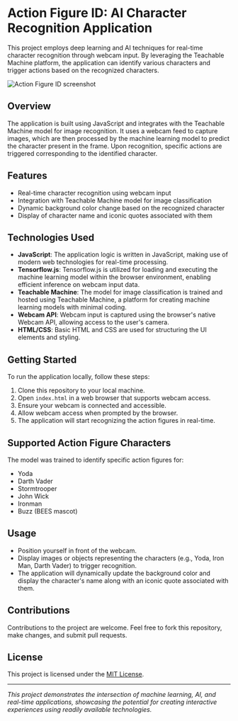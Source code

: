 # Action Figure ID: AI Character Recognition Application

This project employs deep learning and AI techniques for real-time character recognition through webcam input. By leveraging the Teachable Machine platform, the application can identify various characters and trigger actions based on the recognized characters.

![Action Figure ID screenshot](https://github.com/lucianoayres/action-figure-id-ai/assets/20209393/001dd1d5-f14d-4c7c-89df-1398547aeab1)

## Overview

The application is built using JavaScript and integrates with the Teachable Machine model for image recognition. It uses a webcam feed to capture images, which are then processed by the machine learning model to predict the character present in the frame. Upon recognition, specific actions are triggered corresponding to the identified character.

## Features

-   Real-time character recognition using webcam input
-   Integration with Teachable Machine model for image classification
-   Dynamic background color change based on the recognized character
-   Display of character name and iconic quotes associated with them

## Technologies Used

-   **JavaScript**: The application logic is written in JavaScript, making use of modern web technologies for real-time processing.
-   **Tensorflow.js**: Tensorflow.js is utilized for loading and executing the machine learning model within the browser environment, enabling efficient inference on webcam input data.
-   **Teachable Machine**: The model for image classification is trained and hosted using Teachable Machine, a platform for creating machine learning models with minimal coding.
-   **Webcam API**: Webcam input is captured using the browser's native Webcam API, allowing access to the user's camera.
-   **HTML/CSS**: Basic HTML and CSS are used for structuring the UI elements and styling.

## Getting Started

To run the application locally, follow these steps:

1. Clone this repository to your local machine.
2. Open `index.html` in a web browser that supports webcam access.
3. Ensure your webcam is connected and accessible.
4. Allow webcam access when prompted by the browser.
5. The application will start recognizing the action figures in real-time.

## Supported Action Figure Characters

The model was trained to identify specific action figures for:

-   Yoda
-   Darth Vader
-   Stormtrooper
-   John Wick
-   Ironman
-   Buzz (BEES mascot)

## Usage

-   Position yourself in front of the webcam.
-   Display images or objects representing the characters (e.g., Yoda, Iron Man, Darth Vader) to trigger recognition.
-   The application will dynamically update the background color and display the character's name along with an iconic quote associated with them.

## Contributions

Contributions to the project are welcome. Feel free to fork this repository, make changes, and submit pull requests.

## License

This project is licensed under the [MIT License](LICENSE).

---

_This project demonstrates the intersection of machine learning, AI, and real-time applications, showcasing the potential for creating interactive experiences using readily available technologies._

